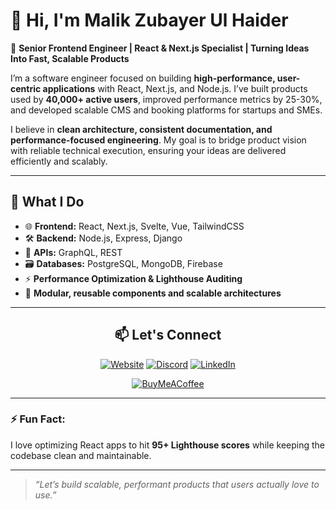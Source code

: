 # 👋 Hi, I'm Malik Zubayer Ul Haider

🚀 **Senior Frontend Engineer | React & Next.js Specialist | Turning Ideas Into Fast, Scalable Products**

I’m a software engineer focused on building **high-performance, user-centric applications** with React, Next.js, and Node.js. I’ve built products used by **40,000+ active users**, improved performance metrics by 25-30%, and developed scalable CMS and booking platforms for startups and SMEs.

I believe in **clean architecture, consistent documentation, and performance-focused engineering**. My goal is to bridge product vision with reliable technical execution, ensuring your ideas are delivered efficiently and scalably.

---

## 🚀 What I Do

- 🌐 **Frontend:** React, Next.js, Svelte, Vue, TailwindCSS
- 🛠️ **Backend:** Node.js, Express, Django
- 🔗 **APIs:** GraphQL, REST
- 🗃️ **Databases:** PostgreSQL, MongoDB, Firebase
- ⚡ **Performance Optimization & Lighthouse Auditing**
- 🧩 **Modular, reusable components and scalable architectures**

---

<!-- ## 📈 Recent Projects

- **[Skipper Hospitality](https://platform.skipperhospitality.com/):** CMS & booking engine with React + Django REST, improving client workflows by 40%.
- **[Plume](https://www.plume.com):** Custom Next.js + NetlifyCMS marketing site, optimized for usability and performance.
- **[ShopEngine](https://wordpress.org/plugins/shopengine/):** WooCommerce template builder for 40k+ active users.

---

## 🌱 Currently Learning
- Advanced GraphQL patterns
- Serverless architectures
- Automated CI/CD optimization

--- -->


<div align="center">

## 📫 Let's Connect

[![Website](https://img.shields.io/badge/Website-xianmalik.com-FFF?labelColor=black&style=for-the-badge&color=10ac84)](https://xianmalik.com)
[![Discord](https://img.shields.io/discord/1255335635938578462?labelColor=black&logo=discord&logoColor=2e86de&style=for-the-badge&color=2e86de)](https://discord.gg/eZHFRApKGn)
[![LinkedIn](https://img.shields.io/badge/LinkedIn-xianmalik-FFF?labelColor=black&style=for-the-badge&color=54a0ff)](https://www.linkedin.com/in/xianmalik)

[![BuyMeACoffee](https://img.shields.io/badge/Buy%20Me%20a%20Coffee-ffdd00?style=for-the-badge&logo=buy-me-a-coffee&color=c20a72&logoColor=white)](https://www.buymeacoffee.com/xianmalik)

</div>

---

<!-- ## 📊 GitHub Stats

![Malik's GitHub stats](https://github-readme-stats.vercel.app/api?username=xianmalik&show_icons=true&theme=radical&hide_rank=true)
![Top Langs](https://github-readme-stats.vercel.app/api/top-langs/?username=xianmalik&layout=compact&theme=radical)

--- -->

### ⚡ Fun Fact:
I love optimizing React apps to hit **95+ Lighthouse scores** while keeping the codebase clean and maintainable.

---

> *“Let’s build scalable, performant products that users actually love to use.”*



